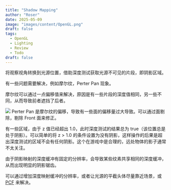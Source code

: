 ```yaml
---
title: "Shadow Mapping"
author: "Roser"
date: 2025-05-09
image: "images/content/OpenGL.png"
draft: false
tags:
  - OpenGL
  - Lighting
  - Review
  - Todo
draft: false
---
```

将观察视角转换到光源位置，借助深度测试获取光源不可见的片段，即阴影区域。

有一些问题需要解决，例如摩尔纹，Perter Pan 现象。

摩尔纹可以通过一点偏移值来解决，原因是有一些片段的深度值相同，另一些不同，从而导致前者遮挡了后者。

![](images/阴影映射摩尔纹现象原因.png)
Perter Pan 是摩尔纹的偏移，导致有一些面的偏移量过大导致。可以通过面剔除，剔除 Front 面来修正。

有一些区域，由于 z 值已经超出 1.0，此时深度测试的结果总为 true（该位置总是处于阴影）。可以简单的将 z > 1.0 的条件设置为没有阴影，这样操作的后果是超出深度测试的区域不会有任何阴影。这个在游戏中是合理的，远处物体的影子通常不太关注。

由于阴影映射的深度缓冲有固定的分辨率，会导致某些纹素共享相同的深度缓冲，从而出现明显的阴影锯齿。

可以通过增加深度映射缓冲的分辨率，或者让光源的平截头体尽量靠近场景，或 [PCF](../PCF) 来解决。